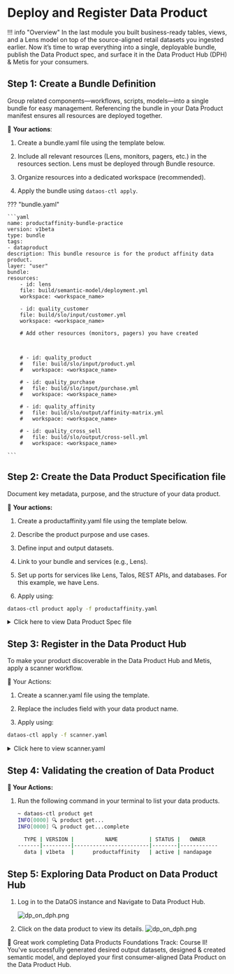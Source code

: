 # Deploy and Register Data Product

!!! info "Overview"
    In the last module you built business-ready tables, views, and a Lens model on top of the source-aligned retail datasets you ingested earlier.
Now it’s time to wrap everything into a single, deployable bundle, publish the Data Product spec, and surface it in the Data Product Hub (DPH) & Metis for your consumers.

## Step 1: Create a Bundle Definition

Group related components—workflows, scripts, models—into a single bundle for easy management. Referencing the bundle in your Data Product manifest ensures all resources are deployed together.

🎯 **Your actions**:

1. Create a bundle.yaml file using the template below.

2. Include all relevant resources (Lens, monitors, pagers, etc.) in the resources section. Lens must be deployed through Bundle resource.

3. Organize resources into a dedicated workspace (recommended).

4. Apply the bundle using `dataos-ctl apply`.

??? "bundle.yaml"

    ```yaml
    name: productaffinity-bundle-practice
    version: v1beta
    type: bundle
    tags:
    - dataproduct
    description: This bundle resource is for the product affinity data product.
    layer: "user"
    bundle:
    resources:
        - id: lens
        file: build/semantic-model/deployment.yml
        workspace: <workspace_name>
        
        - id: quality_customer
        file: build/slo/input/customer.yml
        workspace: <workspace_name>
        
        # Add other resources (monitors, pagers) you have created
    

        
        # - id: quality_product
        #   file: build/slo/input/product.yml
        #   workspace: <workspace_name>

        # - id: quality_purchase
        #   file: build/slo/input/purchase.yml
        #   workspace: <workspace_name>
        
        # - id: quality_affinity
        #   file: build/slo/output/affinity-matrix.yml
        #   workspace: <workspace_name>

        # - id: quality_cross_sell
        #   file: build/slo/output/cross-sell.yml
        #   workspace: <workspace_name>

    ```
## Step 2: Create the Data Product Specification file

Document key metadata, purpose, and the structure of your data product.

🎯 **Your actions:**

1. Create a productaffinity.yaml file using the template below.

2. Describe the product purpose and use cases.

3. Define input and output datasets.

4. Link to your bundle and services (e.g., Lens).

5. Set up ports for services like Lens, Talos, REST APIs, and databases. For this example, we have Lens.

5. Apply using:

```bash
dataos-ctl product apply -f productaffinity.yaml
```
<details><summary>Click here to view Data Product Spec file</summary>

```yaml
name: productaffinity
version: v1beta
type: data
description: Analyzes product affinity to identify cross-sell opportunities.
tags:
  - DPDomain.Marketing
  - DPUsecase.Customer Segmentation
  - DPUsecase.Product Recommendation
  - DPTier.Consumer Aligned
v1beta:
  data:
    meta:
      title: Product Affinity xx
      #sourceCodeUrl: https://bitbucket.org/tmdc/product-affinity-training/src/main/
      #trackerUrl: https://rubikai.atlassian.net/browse/DPRB-65
    collaborators:
      - name: 
        description: owner
      - name: <dataos-id of user>
        description: developer
      - name: <dataos-id of user>
        description: consumer
      - name: <dataos-id of user>
        description: consumer
    resource:
      refType: dataos
      ref: bundle:v1beta:productaffinity-bundle
    inputs:
      - refType: dataos
        ref: dataset:postgresxx:public:customer_data

      - refType: dataos
        ref: dataset:postgresxx:public:purchase_data

      - refType: dataos
        ref: dataset:postgresxx:public:product_data

    outputs:
      - refType: dataos
        ref: dataset:lakehouse:crm_data:product_affinity_matrix

      - refType: dataos
        ref: dataset:lakehouse:crm_data:cross_sell_recommendations

    ports:
      lens:
        ref: lens:v1alpha:productaffinity-xx:public
        refType: dataos

      # talos:
      #   - ref: service:v1:product-affinity-api:public
      #     refType: dataos
```

</details>

## Step 3: Register in the Data Product Hub

To make your product discoverable in the Data Product Hub and Metis, apply a scanner workflow.

🎯 Your Actions:

1. Create a scanner.yaml file using the template.

2. Replace the includes field with your data product name.

3. Apply using:

```bash
dataos-ctl apply -f scanner.yaml
```
<details><summary> Click here to view scanner.yaml</summary>

```yaml
version: v1
name: scan-data-product-xx
type: workflow
description: Registers the data product in the Data Product Hub.
workflow:
  dag:
    - name: scan-data-product-job
      description: Scans and registers the data product.
      spec:
        tags:
          - scanner2
        stack: scanner:2.0
        compute: runnable-default
        stackSpec:
          type: data-product
          sourceConfig:
            config:
              type: DataProduct
              markDeletedDataProducts: true
              dataProductFilterPattern:
                includes:
                 - productaffinity # data product details
```
</details>

## Step 4: Validating the creation of Data Product

**🎯 Your Actions:**

1. Run the following command in your terminal to list your data products.
    
    ```bash
    ~ dataos-ctl product get
    INFO[0000] 🔍 product get...                             
    INFO[0000] 🔍 product get...complete                     
    
      TYPE | VERSION |          NAME          | STATUS |   OWNER    
    -------|---------|------------------------|--------|------------
      data | v1beta  |      productaffinity   | active | nandapage  
    ```
    
## Step 5: Exploring Data Product on Data Product Hub

1. Log in to the DataOS instance and Navigate to Data Product Hub.
    
    ![dp_on_dph.png](/learn_new/dp_foundations2_learn_track/deploy_sm/productaffinity.png)
    
2. Click on the data product to view its details.
    ![dp_on_dph.png](/learn_new/dp_foundations2_learn_track/deploy_sm/productaffinity_details.png)

<aside class="callout">
🎯 Great work completing Data Products Foundations Track: Course II! You've successfully generated desired output datasets, designed & created semantic model, and deployed your first consumer-aligned Data Product on the Data Product Hub.
</aside>